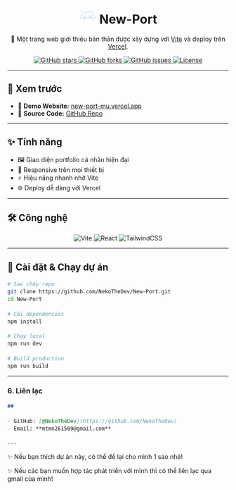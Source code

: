 <h1 align="center">
  <img src="./public/cute.jpg" alt="Logo" width="40" height="40">
  New-Port
</h1>

<p align="center">
  🚀 Một trang web giới thiệu bản thân được xây dựng với 
  <a href="https://vite.dev/">Vite</a> và deploy trên <a href="https://vercel.com/">Vercel</a>.
</p>

<p align="center">
  <a href="https://github.com/NekoTheDev/NTD-Portfolio/stargazers">
    <img src="https://img.shields.io/github/stars/NekoTheDev/NTD-Portfolio?style=social" alt="GitHub stars"/>
  </a>
  <a href="https://github.com/NekoTheDev/NTD-Portfolio/network/members">
    <img src="https://img.shields.io/github/forks/NekoTheDev/NTD-Portfolio?style=social" alt="GitHub forks"/>
  </a>
  <a href="https://github.com/NekoTheDev/NTD-Portfolio/issues">
    <img src="https://img.shields.io/github/issues/NekoTheDev/NTD-Portfolio" alt="GitHub issues"/>
  </a>
  <a href="./LICENSE">
    <img src="https://img.shields.io/github/license/NekoTheDev/NTD-Portfolio" alt="License"/>
  </a>
</p>

---

## 📸 Xem trước

- 🔗 **Demo Website:** [new-port-mu.vercel.app](https://new-port-mu.vercel.app/)  
- 📂 **Source Code:** [GitHub Repo](https://github.com/NekoTheDev/New-Port)

---

## ✨ Tính năng

- 🖼️ Giao diện portfolio cá nhân hiện đại  
- 📱 Responsive trên mọi thiết bị  
- ⚡ Hiệu năng nhanh nhờ Vite  
- 🌐 Deploy dễ dàng với Vercel  

---

## 🛠️ Công nghệ

<p align="center">
  <img src="https://img.icons8.com/?size=100&id=dJjTWMogzFzg&format=png&color=000000" width=40 title="Vite"/>
  <img src="https://img.icons8.com/?size=100&id=123603&format=png&color=000000" width=40 title="React"/>
  <img src="https://img.icons8.com/?size=100&id=4PiNHtUJVbLs&format=png&color=000000" width=40 title="TailwindCSS"/>
</p>

---

## 🚀 Cài đặt & Chạy dự án

```bash
# Sao chép repo
git clone https://github.com/NekoTheDev/New-Port.git
cd New-Port

# Cài dependencies
npm install

# Chạy local
npm run dev

# Build production
npm run build
```
---

### 6. Liên lạc
```markdown
## 

- GitHub: [@NekoTheDev](https://github.com/NekoTheDev)  
- Email: **mtmn261509@gmail.com**

---
```
✨ Nếu bạn thích dự án này, có thể để lại cho mình 1 sao nhé!

✨ Nếu các bạn muốn hợp tác phát triển với mình thì có thể liên lạc qua gmail của mình!
```
